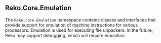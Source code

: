 ## Reko.Core.Emulation

The `Reko.Core.Emulation` namespace contains classes and interfaces that provide support for emulation of machine instructions for various processors. Emulation is used for executing file unpackers. In the future, Reko may support debugging, which will require emulation.